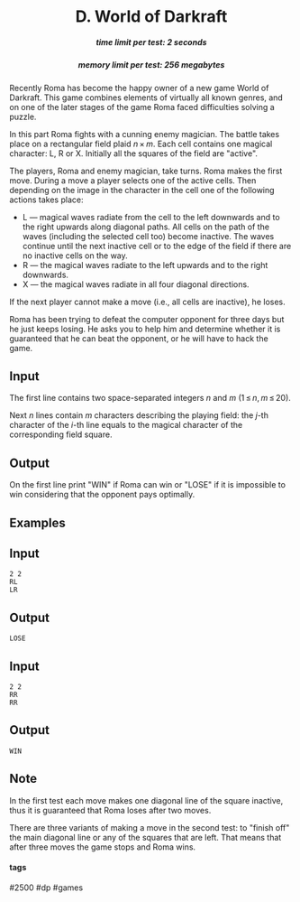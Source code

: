 <h1 style='text-align: center;'> D. World of Darkraft</h1>

<h5 style='text-align: center;'>time limit per test: 2 seconds</h5>
<h5 style='text-align: center;'>memory limit per test: 256 megabytes</h5>

Recently Roma has become the happy owner of a new game World of Darkraft. This game combines elements of virtually all known genres, and on one of the later stages of the game Roma faced difficulties solving a puzzle.

In this part Roma fights with a cunning enemy magician. The battle takes place on a rectangular field plaid *n* × *m*. Each cell contains one magical character: L, R or X. Initially all the squares of the field are "active".

The players, Roma and enemy magician, take turns. Roma makes the first move. During a move a player selects one of the active cells. Then depending on the image in the character in the cell one of the following actions takes place: 

* L — magical waves radiate from the cell to the left downwards and to the right upwards along diagonal paths. All cells on the path of the waves (including the selected cell too) become inactive. The waves continue until the next inactive cell or to the edge of the field if there are no inactive cells on the way.
* R — the magical waves radiate to the left upwards and to the right downwards.
* X — the magical waves radiate in all four diagonal directions.

If the next player cannot make a move (i.e., all cells are inactive), he loses.

Roma has been trying to defeat the computer opponent for three days but he just keeps losing. He asks you to help him and determine whether it is guaranteed that he can beat the opponent, or he will have to hack the game.

## Input

The first line contains two space-separated integers *n* and *m* (1 ≤ *n*, *m* ≤ 20).

Next *n* lines contain *m* characters describing the playing field: the *j*-th character of the *i*-th line equals to the magical character of the corresponding field square.

## Output

On the first line print "WIN" if Roma can win or "LOSE" if it is impossible to win considering that the opponent pays optimally.

## Examples

## Input


```
2 2  
RL  
LR  

```
## Output


```
LOSE  

```
## Input


```
2 2  
RR  
RR  

```
## Output


```
WIN  

```
## Note

In the first test each move makes one diagonal line of the square inactive, thus it is guaranteed that Roma loses after two moves.

There are three variants of making a move in the second test: to "finish off" the main diagonal line or any of the squares that are left. That means that after three moves the game stops and Roma wins.



#### tags 

#2500 #dp #games 
